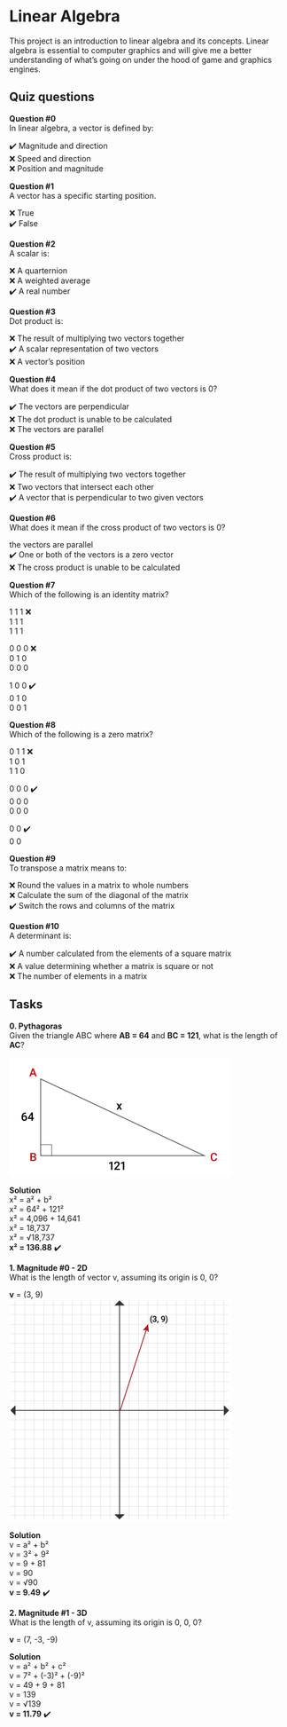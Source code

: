 # Linear Algebra
This project is an introduction to linear algebra and its concepts. Linear algebra is essential to computer graphics and will give me a better understanding of what’s going on under the hood of game and graphics engines.

## Quiz questions

**Question #0**  
In linear algebra, a vector is defined by:

✔️ Magnitude and direction  
❌ Speed and direction  
❌ Position and magnitude  

**Question #1**  
A vector has a specific starting position.

❌ True  
✔️ False  

**Question #2**  
A scalar is:

❌ A quarternion  
❌ A weighted average  
✔️ A real number  

**Question #3**  
Dot product is:

❌ The result of multiplying two vectors together  
✔️ A scalar representation of two vectors  
❌ A vector’s position  

**Question #4**  
What does it mean if the dot product of two vectors is 0?

✔️ The vectors are perpendicular  
❌ The dot product is unable to be calculated  
❌ The vectors are parallel  

**Question #5**  
Cross product is:

✔️ The result of multiplying two vectors together  
❌ Two vectors that intersect each other  
✔️ A vector that is perpendicular to two given vectors  

**Question #6**  
What does it mean if the cross product of two vectors is 0?

the vectors are parallel  
✔️ One or both of the vectors is a zero vector  
❌ The cross product is unable to be calculated  

**Question #7**  
Which of the following is an identity matrix?

1 1 1 ❌  
1 1 1  
1 1 1  

0 0 0 ❌  
0 1 0  
0 0 0  
 
1 0 0 ✔️  
0 1 0  
0 0 1  

**Question #8**  
Which of the following is a zero matrix?

0 1 1 ❌  
1 0 1  
1 1 0  

0 0 0 ✔️  
0 0 0  
0 0 0  

0 0 ✔️  
0 0  

**Question #9**  
To transpose a matrix means to:

❌ Round the values in a matrix to whole numbers  
❌ Calculate the sum of the diagonal of the matrix  
✔️ Switch the rows and columns of the matrix  

**Question #10**  
A determinant is:

✔️ A number calculated from the elements of a square matrix  
❌ A value determining whether a matrix is square or not  
❌ The number of elements in a matrix  

## Tasks

**0. Pythagoras**  
Given the triangle ABC where **AB = 64** and **BC = 121**, what is the length of **AC**?

<img src="https://github.com/AlisonQuinter17/holbertonschool-csharp/blob/main/0x09-csharp-linear_algebra/images/pythagoras.png" class="responsive" width="400px"/>

**Solution**  
x² = a² + b²  
x² = 64² + 121²  
x² = 4,096 + 14,641  
x² = 18,737  
x² = √18,737  
**x² = 136.88** ✔️  

**1. Magnitude #0 - 2D**  
What is the length of vector v, assuming its origin is 0, 0?

**v** = (3, 9)  
<img src="https://github.com/AlisonQuinter17/holbertonschool-csharp/blob/main/0x09-csharp-linear_algebra/images/magnitude_2D.png" class="responsive" width="400px"/>

**Solution**  
v = a² + b²  
v = 3² + 9²  
v = 9 + 81  
v = 90  
v = √90  
**v = 9.49** ✔️  

**2. Magnitude #1 - 3D**  
What is the length of v, assuming its origin is 0, 0, 0?

**v** = (7, -3, -9)  

**Solution**  
v = a² + b² + c²  
v = 7² + (-3)² + (-9)²   
v = 49 + 9 + 81  
v = 139  
v = √139  
**v = 11.79** ✔️  
